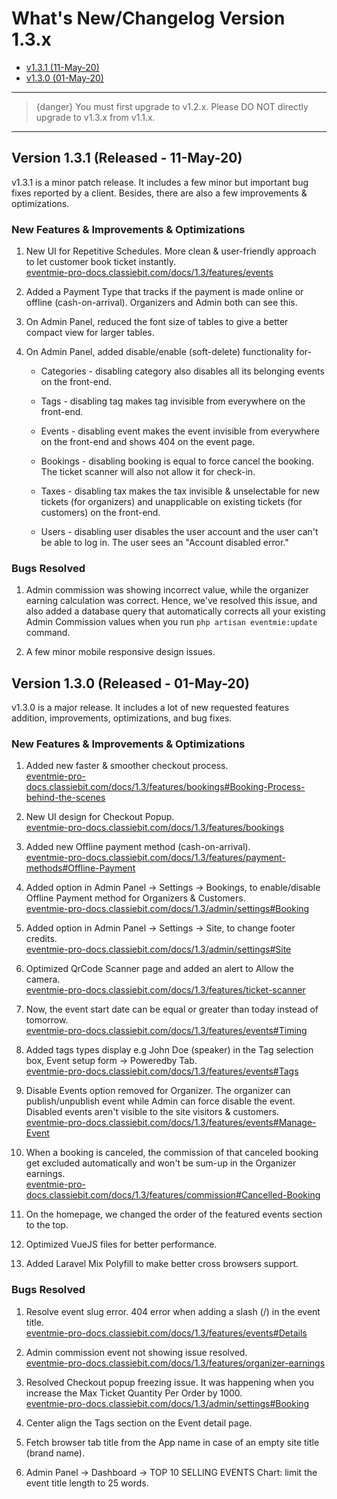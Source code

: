 # What's New/Changelog Version 1.3.x

- [v1.3.1 (11-May-20)](#v1.3.1)
- [v1.3.0 (01-May-20)](#v1.3.0)

---

>{danger} You must first upgrade to v1.2.x. Please DO NOT directly upgrade to v1.3.x from v1.1.x.

---


<a name="v1.3.1"></a> 
## Version 1.3.1 (Released - 11-May-20)

v1.3.1 is a minor patch release. It includes a few minor but important bug fixes reported by a client. Besides, there are also a few improvements & optimizations.

### New Features & Improvements & Optimizations

1. New UI for Repetitive Schedules. More clean & user-friendly approach to let customer book ticket instantly.<br>
[eventmie-pro-docs.classiebit.com/docs/1.3/features/events](https://eventmie-pro-docs.classiebit.com/docs/1.3/features/events)

2. Added a Payment Type that tracks if the payment is made online or offline (cash-on-arrival). Organizers and Admin both can see this.

3. On Admin Panel, reduced the font size of tables to give a better compact view for larger tables.

4. On Admin Panel, added disable/enable (soft-delete) functionality for-

    * Categories - disabling category also disables all its belonging events on the front-end.

    * Tags  - disabling tag makes tag invisible from everywhere on the front-end.

    * Events - disabling event makes the event invisible from everywhere on the front-end and shows 404 on the event page.

    * Bookings - disabling booking is equal to force cancel the booking. The ticket scanner will also not allow it for check-in.

    * Taxes - disabling tax makes the tax invisible & unselectable for new tickets (for organizers) and unapplicable on existing tickets (for customers) on the front-end.
    
    * Users - disabling user disables the user account and the user can't be able to log in. The user sees an "Account disabled error."


### Bugs Resolved

1. Admin commission was showing incorrect value, while the organizer earning calculation was correct. Hence, we've resolved this issue, and also added a database query that automatically corrects all your existing Admin Commission values when you run `php artisan eventmie:update` command.

2. A few minor mobile responsive design issues.



<a name="v1.3.0"></a> 
## Version 1.3.0 (Released - 01-May-20)

v1.3.0 is a major release. It includes a lot of new requested features addition, improvements, optimizations, and bug fixes.

### New Features & Improvements & Optimizations

1. Added new faster & smoother checkout process.<br>
[eventmie-pro-docs.classiebit.com/docs/1.3/features/bookings#Booking-Process-behind-the-scenes](https://eventmie-pro-docs.classiebit.com/docs/1.3/features/bookings#Booking-Process-behind-the-scenes)

2. New UI design for Checkout Popup.<br>
[eventmie-pro-docs.classiebit.com/docs/1.3/features/bookings](https://eventmie-pro-docs.classiebit.com/docs/1.3/features/bookings)

3. Added new Offline payment method (cash-on-arrival).<br>
[eventmie-pro-docs.classiebit.com/docs/1.3/features/payment-methods#Offline-Payment](https://eventmie-pro-docs.classiebit.com/docs/1.3/features/payment-methods#Offline-Payment)

4. Added option in Admin Panel -> Settings -> Bookings, to enable/disable Offline Payment method for Organizers & Customers.<br>
[eventmie-pro-docs.classiebit.com/docs/1.3/admin/settings#Booking](https://eventmie-pro-docs.classiebit.com/docs/1.3/admin/settings#Booking)

5. Added option in Admin Panel -> Settings -> Site, to change footer credits.<br>
[eventmie-pro-docs.classiebit.com/docs/1.3/admin/settings#Site](https://eventmie-pro-docs.classiebit.com/docs/1.3/admin/settings#Site)

6. Optimized QrCode Scanner page and added an alert to Allow the camera.<br>
[eventmie-pro-docs.classiebit.com/docs/1.3/features/ticket-scanner](https://eventmie-pro-docs.classiebit.com/docs/1.3/features/ticket-scanner)

7. Now, the event start date can be equal or greater than today instead of tomorrow.<br>
[eventmie-pro-docs.classiebit.com/docs/1.3/features/events#Timing](https://eventmie-pro-docs.classiebit.com/docs/1.3/features/events#Timing)

8. Added tags types display e.g John Doe (speaker) in the Tag selection box, Event setup form -> Poweredby Tab.<br>
[eventmie-pro-docs.classiebit.com/docs/1.3/features/events#Tags](https://eventmie-pro-docs.classiebit.com/docs/1.3/features/events#Tags)

9. Disable Events option removed for Organizer. The organizer can publish/unpublish event while Admin can force disable the event. Disabled events aren't visible to the site visitors & customers.<br>
[eventmie-pro-docs.classiebit.com/docs/1.3/features/events#Manage-Event](https://eventmie-pro-docs.classiebit.com/docs/1.3/features/events#Manage-Event)

10. When a booking is canceled, the commission of that canceled booking get excluded automatically and won't be sum-up in the Organizer earnings.<br>
[eventmie-pro-docs.classiebit.com/docs/1.3/features/commission#Cancelled-Booking](https://eventmie-pro-docs.classiebit.com/docs/1.3/features/commission#Cancelled-Booking)

11. On the homepage, we changed the order of the featured events section to the top.
12. Optimized VueJS files for better performance.
13. Added Laravel Mix Polyfill to make better cross browsers support.


### Bugs Resolved

1. Resolve event slug error. 404 error when adding a slash (/) in the event title.<br>
[eventmie-pro-docs.classiebit.com/docs/1.3/features/events#Details](https://eventmie-pro-docs.classiebit.com/docs/1.3/features/events#Details)

2. Admin commission event not showing issue resolved.<br>
[eventmie-pro-docs.classiebit.com/docs/1.3/features/organizer-earnings](https://eventmie-pro-docs.classiebit.com/docs/1.3/features/organizer-earnings)

3. Resolved Checkout popup freezing issue. It was happening when you increase the Max Ticket Quantity Per Order by 1000.<br>
[eventmie-pro-docs.classiebit.com/docs/1.3/admin/settings#Booking](https://eventmie-pro-docs.classiebit.com/docs/1.3/admin/settings#Booking)

4. Center align the Tags section on the Event detail page.

5. Fetch browser tab title from the App name in case of an empty site title (brand name).

6. Admin Panel -> Dashboard -> TOP 10 SELLING EVENTS Chart: limit the event title length to 25 words.
